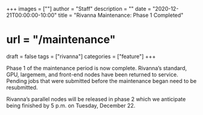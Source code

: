 +++
images = [""]
author = "Staff"
description = ""
date = "2020-12-21T00:00:00-10:00"
title = "Rivanna Maintenance: Phase 1 Completed"
# url = "/maintenance"
draft = false
tags = ["rivanna"]
categories = ["feature"]
+++

Phase 1 of the maintenance period is now complete. Rivanna’s standard, GPU, largemem, and front-end nodes have been returned to service. Pending jobs that were submitted before the maintenance began need to be resubmitted.

Rivanna’s parallel nodes will be released in phase 2 which we anticipate being finished by 5 p.m. on Tuesday, December 22.
